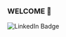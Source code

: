 ### WELCOME 👋

 
<div id="badges">
  <img src="https://img.shields.io/badge/LinkedIn-blue?logo=linkedin&logoColor=white&style=for-the-badge" alt="LinkedIn Badge"/>
 
</div>
     
    
